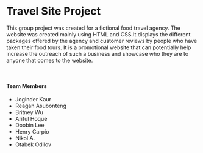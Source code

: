 <h1>Travel Site Project</h1>
<p>This group project was created for a fictional food travel agency. The website was created mainly using HTML and CSS.It displays the different packages offered by the agency and customer reviews by people who have taken their food tours. It is a promotional website that can potentially help increase the outreach of such a business and showcase who they are to anyone that comes to the website. </p>
<br/>
<h4>Team Members</h4>
<ul>
    <li>Joginder Kaur</li>
    <li>Reagan Asubonteng</li>
    <li>Britney Wu</li>
    <li>Ariful Hoque</li>
    <li>Doobin Lee</li>
    <li>Henry Carpio</li> 
    <li>Nikol A.</li>
    <li>Otabek Odilov</li>
</ul>
